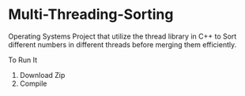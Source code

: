 # Multi-Threading-Sorting

Operating Systems Project that utilize the thread library in C++ 
to Sort different numbers in different threads before merging them efficiently.

To Run It<br />
1. Download Zip<br />
2. Compile<br />
